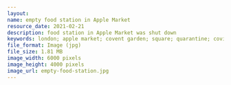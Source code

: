 ```yaml
---
layout: 
name: empty food station in Apple Market
resource_date: 2021-02-21
description: food station in Apple Market was shut down
keywords: london; apple market; covent garden; square; quarantine; covid-19; food station
file_format: Image (jpg)
file_size: 1.81 MB
image_width: 6000 pixels
image_height: 4000 pixels
image_url: empty-food-station.jpg
---
```

